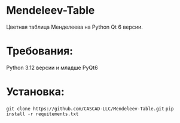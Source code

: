 # Mendeleev-Table
Цветная таблица Менделеева на Python Qt 6 версии. 

# Требования:
Python 3.12 версии и младше
PyQt6

# Установка:

```git clone https://github.com/CASCAD-LLC/Mendeleev-Table.git```
```pip install -r requitements.txt```
